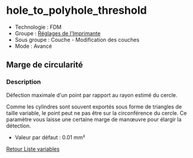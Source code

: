 # hole_to_polyhole_threshold

* Technologie : FDM
* Groupe : [Réglages de l'Imprimante](../printer_settings/printer_settings.md)
* Sous groupe : Couche - Modification des couches
* Mode : Avancé

## Marge de circularité

### Description

Défection maximale d'un point par rapport au rayon estimé du cercle.

Comme les cylindres sont souvent exportés sous forme de triangles de taille variable, le point peut ne pas être sur la circonférence du cercle. Ce paramètre vous laisse une certaine marge de manœuvre pour élargir la détection.

* Valeur par défaut : 0.01 mm²

[Retour Liste variables](variable_list.md)